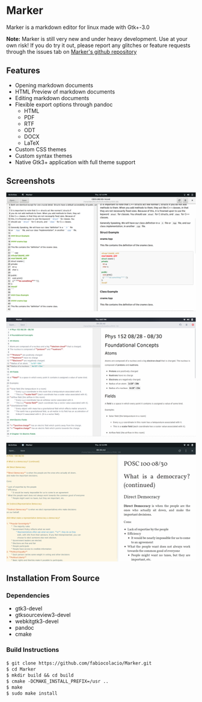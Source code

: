 # Marker

Marker is a markdown editor for linux made with Gtk+-3.0

**Note:** Marker is still very new and under heavy development. Use at your own risk!
If you do try it out, please report any glitches or feature requests through the
issues tab on [Marker's github repository](https://github.com/fabiocolacio/Marker)

## Features

* Opening markdown documents
* HTML Preview of markdown documents
* Editing markdown documents
* Flexible export options through pandoc
	* HTML
	* PDF
	* RTF
	* ODT
	* DOCX
	* LaTeX
* Custom CSS themes
* Custom syntax themes
* Native Gtk3+ application with full theme support

## Screenshots

![scrot.png](scrot.png)

![scrot1.png](scrot1.png)

![scrot2.png](scrot2.png)

## Installation From Source

### Dependencies

* gtk3-devel
* gtksourceview3-devel
* webkitgtk3-devel
* pandoc
* cmake

### Build Instructions

```
$ git clone https://github.com/fabiocolacio/Marker.git
$ cd Marker
$ mkdir build && cd build
$ cmake -DCMAKE_INSTALL_PREFIX=/usr ..
$ make
$ sudo make install
```